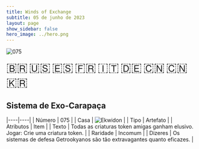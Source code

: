 ```yaml
---
title: Winds of Exchange
subtitle: 05 de junho de 2023
layout: page
show_sidebar: false
hero_image: ../hero.png
---
```


![075](https://mastervault-storage-prod.s3.amazonaws.com/media/card_front/pt/600_075_ea3d9ed18fee_pt.png)

<span title="Português" style="font-size: 32px;cursor: pointer;" onclick="javascript:document.querySelector('img[alt=\'075\']').src=document.querySelector('img[alt=\'075\']').src.replace(/card_front\/[^/]+/, 'card_front/pt').replace(/_[^/.0-9]+\.png/, '_pt.png')">🇧🇷</span>
<span title="English" style="font-size: 32px;cursor: pointer;" onclick="javascript:document.querySelector('img[alt=\'075\']').src=document.querySelector('img[alt=\'075\']').src.replace(/card_front\/[^/]+/, 'card_front/en').replace(/_[^/.0-9]+\.png/, '_en.png')">🇺🇸</span>
<span title="Español" style="font-size: 32px;cursor: pointer;" onclick="javascript:document.querySelector('img[alt=\'075\']').src=document.querySelector('img[alt=\'075\']').src.replace(/card_front\/[^/]+/, 'card_front/es').replace(/_[^/.0-9]+\.png/, '_es.png')">🇪🇸</span>
<span title="Français" style="font-size: 32px;cursor: pointer;" onclick="javascript:document.querySelector('img[alt=\'075\']').src=document.querySelector('img[alt=\'075\']').src.replace(/card_front\/[^/]+/, 'card_front/fr').replace(/_[^/.0-9]+\.png/, '_fr.png')">🇫🇷</span>
<span title="Italiano" style="font-size: 32px;cursor: pointer;" onclick="javascript:document.querySelector('img[alt=\'075\']').src=document.querySelector('img[alt=\'075\']').src.replace(/card_front\/[^/]+/, 'card_front/it').replace(/_[^/.0-9]+\.png/, '_it.png')">🇮🇹</span>
<span title="Deutsche" style="font-size: 32px;cursor: pointer;" onclick="javascript:document.querySelector('img[alt=\'075\']').src=document.querySelector('img[alt=\'075\']').src.replace(/card_front\/[^/]+/, 'card_front/de').replace(/_[^/.0-9]+\.png/, '_de.png')">🇩🇪</span>
<span title="简体中文" style="font-size: 32px;cursor: pointer;" onclick="javascript:document.querySelector('img[alt=\'075\']').src=document.querySelector('img[alt=\'075\']').src.replace(/card_front\/[^/]+/, 'card_front/zh-hans').replace(/_[^/.0-9]+\.png/, '_zh-hans.png')">🇨🇳</span>
<span title="繁體中文" style="font-size: 32px;cursor: pointer;" onclick="javascript:document.querySelector('img[alt=\'075\']').src=document.querySelector('img[alt=\'075\']').src.replace(/card_front\/[^/]+/, 'card_front/zh-hant').replace(/_[^/.0-9]+\.png/, '_zh-hant.png')">🇨🇳</span>
<span title="한국어" style="font-size: 32px;cursor: pointer;" onclick="javascript:document.querySelector('img[alt=\'075\']').src=document.querySelector('img[alt=\'075\']').src.replace(/card_front\/[^/]+/, 'card_front/ko').replace(/_[^/.0-9]+\.png/, '_ko.png')">🇰🇷</span>

## Sistema de Exo-Carapaça

|----|----|
| Número | 075 |
| Casa | ![Ekwidon](https://archonarcana.com/images/thumb/3/31/Ekwidon.png/25px-Ekwidon.png "Ekwidon") |
| Tipo | Artefato |
| Atributos | Item |
| Texto | Todas as criaturas token amigas ganham elusivo. Jogar: Crie uma criatura token. |
| Raridade | Incomum |
| Dizeres | Os sistemas de defesa Getrookyanos são tão extravagantes quanto eficazes. |

